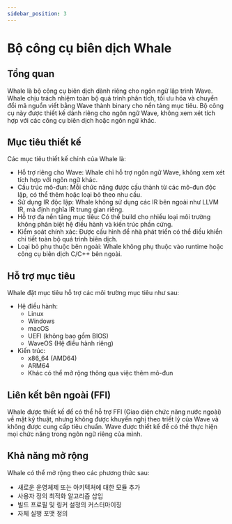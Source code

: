 ```yaml
---
sidebar_position: 3
---
```


# Bộ công cụ biên dịch Whale

## Tổng quan

Whale là bộ công cụ biên dịch dành riêng cho ngôn ngữ lập trình Wave.
Whale chịu trách nhiệm toàn bộ quá trình phân tích, tối ưu hóa và chuyển đổi mã nguồn viết bằng Wave thành binary cho nền tảng mục tiêu.
Bộ công cụ này được thiết kế dành riêng cho ngôn ngữ Wave, không xem xét tích hợp với các công cụ biên dịch hoặc ngôn ngữ khác.

## Mục tiêu thiết kế

Các mục tiêu thiết kế chính của Whale là:

- Hỗ trợ riêng cho Wave: Whale chỉ hỗ trợ ngôn ngữ Wave, không xem xét tích hợp với ngôn ngữ khác.
- Cấu trúc mô-đun: Mỗi chức năng được cấu thành từ các mô-đun độc lập, có thể thêm hoặc loại bỏ theo nhu cầu.
- Sử dụng IR độc lập: Whale không sử dụng các IR bên ngoài như LLVM IR, mà định nghĩa IR trung gian riêng.
- Hỗ trợ đa nền tảng mục tiêu: Có thể build cho nhiều loại môi trường không phân biệt hệ điều hành và kiến trúc phần cứng.
- Kiểm soát chính xác: Được cấu hình để nhà phát triển có thể điều khiển chi tiết toàn bộ quá trình biên dịch.
- Loại bỏ phụ thuộc bên ngoài: Whale không phụ thuộc vào runtime hoặc công cụ biên dịch C/C++ bên ngoài.

## Hỗ trợ mục tiêu

Whale đặt mục tiêu hỗ trợ các môi trường mục tiêu như sau:

- Hệ điều hành:
    - Linux
    - Windows
    - macOS
    - UEFI (không bao gồm BIOS)
    - WaveOS (Hệ điều hành riêng)
- Kiến trúc:
    - x86_64 (AMD64)
    - ARM64
    - Khác có thể mở rộng thông qua việc thêm mô-đun

## Liên kết bên ngoài (FFI)

Whale được thiết kế để có thể hỗ trợ FFI (Giao diện chức năng nước ngoài) về mặt kỹ thuật,
nhưng không được khuyến nghị theo triết lý của Wave và không được cung cấp tiêu chuẩn.
Wave được thiết kế để có thể thực hiện mọi chức năng trong ngôn ngữ riêng của mình.

## Khả năng mở rộng

Whale có thể mở rộng theo các phương thức sau:

- 새로운 운영체제 또는 아키텍처에 대한 모듈 추가
- 사용자 정의 최적화 알고리즘 삽입
- 빌드 프로필 및 링커 설정의 커스터마이징
- 자체 실행 포맷 정의